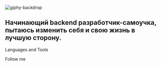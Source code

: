 ![giphy-backdrop](https://github.com/Agnevsky/AgnevskyIlya/assets/127847317/07b37373-37c9-4415-9ad1-6c80f9cdb00f)


## Начинающий backend разработчик-самоучка, пытаюсь изменить себя и свою жизнь в лучшую сторону.

Languages and Tools

Follow me
